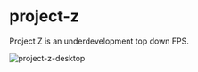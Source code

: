 # project-z
Project Z is an underdevelopment top down FPS.

![project-z-desktop](https://user-images.githubusercontent.com/65947371/147819391-75235c75-c757-4f9e-a8eb-289812385bbd.png)
